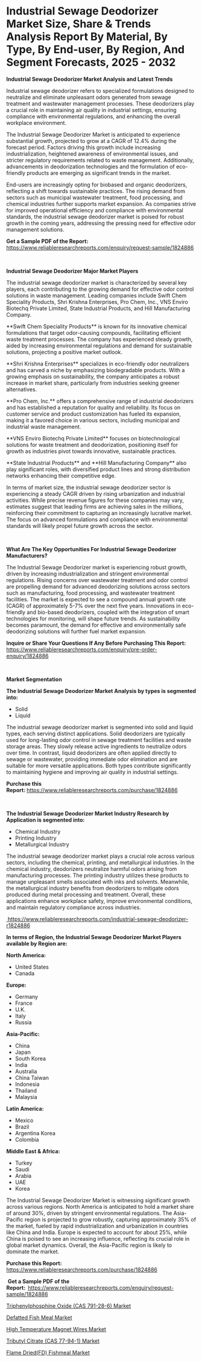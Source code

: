 <p><h1>Industrial Sewage Deodorizer Market Size, Share & Trends Analysis Report By Material, By Type, By End-user, By Region, And Segment Forecasts, 2025 - 2032</h1></p><p><strong>Industrial Sewage Deodorizer Market Analysis and Latest Trends</strong></p>
<p><p>Industrial sewage deodorizer refers to specialized formulations designed to neutralize and eliminate unpleasant odors generated from sewage treatment and wastewater management processes. These deodorizers play a crucial role in maintaining air quality in industrial settings, ensuring compliance with environmental regulations, and enhancing the overall workplace environment.</p><p>The Industrial Sewage Deodorizer Market is anticipated to experience substantial growth, projected to grow at a CAGR of 12.4% during the forecast period. Factors driving this growth include increasing industrialization, heightened awareness of environmental issues, and stricter regulatory requirements related to waste management. Additionally, advancements in deodorization technologies and the formulation of eco-friendly products are emerging as significant trends in the market. </p><p>End-users are increasingly opting for biobased and organic deodorizers, reflecting a shift towards sustainable practices. The rising demand from sectors such as municipal wastewater treatment, food processing, and chemical industries further supports market expansion. As companies strive for improved operational efficiency and compliance with environmental standards, the industrial sewage deodorizer market is poised for robust growth in the coming years, addressing the pressing need for effective odor management solutions.</p></p>
<p><strong>Get a Sample PDF of the Report:&nbsp;</strong> <a href="https://www.reliableresearchreports.com/enquiry/request-sample/1824886?utm_campaign=8&utm_medium=2&utm_source=Github&utm_content=ia&utm_term=03042025&utm_id=industrial-sewage-deodorizer">https://www.reliableresearchreports.com/enquiry/request-sample/1824886</a></p>
<p>&nbsp;</p>
<p><strong>Industrial Sewage Deodorizer Major Market Players</strong></p>
<p><p>The industrial sewage deodorizer market is characterized by several key players, each contributing to the growing demand for effective odor control solutions in waste management. Leading companies include Swift Chem Speciality Products, Shri Krishna Enterprises, Pro Chem, Inc., VNS Enviro Biotechq Private Limited, State Industrial Products, and Hill Manufacturing Company.</p><p>**Swift Chem Speciality Products** is known for its innovative chemical formulations that target odor-causing compounds, facilitating efficient waste treatment processes. The company has experienced steady growth, aided by increasing environmental regulations and demand for sustainable solutions, projecting a positive market outlook.</p><p>**Shri Krishna Enterprises** specializes in eco-friendly odor neutralizers and has carved a niche by emphasizing biodegradable products. With a growing emphasis on sustainability, the company anticipates a robust increase in market share, particularly from industries seeking greener alternatives.</p><p>**Pro Chem, Inc.** offers a comprehensive range of industrial deodorizers and has established a reputation for quality and reliability. Its focus on customer service and product customization has fueled its expansion, making it a favored choice in various sectors, including municipal and industrial waste management.</p><p>**VNS Enviro Biotechq Private Limited** focuses on biotechnological solutions for waste treatment and deodorization, positioning itself for growth as industries pivot towards innovative, sustainable practices.</p><p>**State Industrial Products** and **Hill Manufacturing Company** also play significant roles, with diversified product lines and strong distribution networks enhancing their competitive edge.</p><p>In terms of market size, the industrial sewage deodorizer sector is experiencing a steady CAGR driven by rising urbanization and industrial activities. While precise revenue figures for these companies may vary, estimates suggest that leading firms are achieving sales in the millions, reinforcing their commitment to capturing an increasingly lucrative market. The focus on advanced formulations and compliance with environmental standards will likely propel future growth across the sector.</p></p>
<p>&nbsp;</p>
<p><strong>What Are The Key Opportunities For Industrial Sewage Deodorizer Manufacturers?</strong></p>
<p><p>The Industrial Sewage Deodorizer market is experiencing robust growth, driven by increasing industrialization and stringent environmental regulations. Rising concerns over wastewater treatment and odor control are propelling demand for advanced deodorizing solutions across sectors such as manufacturing, food processing, and wastewater treatment facilities. The market is expected to see a compound annual growth rate (CAGR) of approximately 5-7% over the next five years. Innovations in eco-friendly and bio-based deodorizers, coupled with the integration of smart technologies for monitoring, will shape future trends. As sustainability becomes paramount, the demand for effective and environmentally safe deodorizing solutions will further fuel market expansion.</p></p>
<p><strong>Inquire or Share Your Questions If Any Before Purchasing This Report:</strong> <a href="https://www.reliableresearchreports.com/enquiry/pre-order-enquiry/1824886?utm_campaign=8&utm_medium=2&utm_source=Github&utm_content=ia&utm_term=03042025&utm_id=industrial-sewage-deodorizer">https://www.reliableresearchreports.com/enquiry/pre-order-enquiry/1824886</a></p>
<p>&nbsp;</p>
<p><strong>Market Segmentation</strong></p>
<p><strong>The Industrial Sewage Deodorizer Market Analysis by types is segmented into:</strong></p>
<p><ul><li>Solid</li><li>Liquid</li></ul></p>
<p><p>The industrial sewage deodorizer market is segmented into solid and liquid types, each serving distinct applications. Solid deodorizers are typically used for long-lasting odor control in sewage treatment facilities and waste storage areas. They slowly release active ingredients to neutralize odors over time. In contrast, liquid deodorizers are often applied directly to sewage or wastewater, providing immediate odor elimination and are suitable for more versatile applications. Both types contribute significantly to maintaining hygiene and improving air quality in industrial settings.</p></p>
<p><strong>Purchase this Report:&nbsp;</strong><a href="https://www.reliableresearchreports.com/purchase/1824886?utm_campaign=8&utm_medium=2&utm_source=Github&utm_content=ia&utm_term=03042025&utm_id=industrial-sewage-deodorizer">https://www.reliableresearchreports.com/purchase/1824886</a></p>
<p>&nbsp;</p>
<p><strong>The Industrial Sewage Deodorizer Market Industry Research by Application is segmented into:</strong></p>
<p><ul><li>Chemical Industry</li><li>Printing Industry</li><li>Metallurgical Industry</li></ul></p>
<p><p>The industrial sewage deodorizer market plays a crucial role across various sectors, including the chemical, printing, and metallurgical industries. In the chemical industry, deodorizers neutralize harmful odors arising from manufacturing processes. The printing industry utilizes these products to manage unpleasant smells associated with inks and solvents. Meanwhile, the metallurgical industry benefits from deodorizers to mitigate odors produced during metal processing and treatment. Overall, these applications enhance workplace safety, improve environmental conditions, and maintain regulatory compliance across industries.</p></p>
<p><a href="https://www.reliableresearchreports.com/industrial-sewage-deodorizer-r1824886?utm_campaign=8&utm_medium=2&utm_source=Github&utm_content=ia&utm_term=03042025&utm_id=industrial-sewage-deodorizer">&nbsp;https://www.reliableresearchreports.com/industrial-sewage-deodorizer-r1824886</a></p>
<p><strong>In terms of Region, the Industrial Sewage Deodorizer Market Players available by Region are:</strong></p>
<p>
    <p> <strong> North America: </strong>
        <ul>
            <li>United States</li>
            <li>Canada</li>
        </ul>
        </p> 
    <p> <strong> Europe: </strong>
        <ul>
            <li>Germany</li>
            <li>France</li>
            <li>U.K.</li>
            <li>Italy</li>
            <li>Russia</li>
        </ul>
        </p> 
    <p> <strong> Asia-Pacific: </strong>
        <ul>
            <li>China</li>
            <li>Japan</li>
            <li>South Korea</li>
            <li>India</li>
            <li>Australia</li>
            <li>China Taiwan</li>
            <li>Indonesia</li>
            <li>Thailand</li>
            <li>Malaysia</li>
        </ul>
        </p> 
    <p> <strong> Latin America: </strong>
        <ul>
            <li>Mexico</li>
            <li>Brazil</li>
            <li>Argentina Korea</li>
            <li>Colombia</li>
        </ul>
        </p> 
    <p> <strong> Middle East & Africa: </strong>
        <ul>
            <li>Turkey</li>
            <li>Saudi</li>
            <li>Arabia</li>
            <li>UAE</li>
            <li>Korea</li>
        </ul>
    </p>
    </p>
<p><p>The Industrial Sewage Deodorizer Market is witnessing significant growth across various regions. North America is anticipated to hold a market share of around 30%, driven by stringent environmental regulations. The Asia-Pacific region is projected to grow robustly, capturing approximately 35% of the market, fueled by rapid industrialization and urbanization in countries like China and India. Europe is expected to account for about 25%, while China is poised to see an increasing influence, reflecting its crucial role in global market dynamics. Overall, the Asia-Pacific region is likely to dominate the market.</p></p>
<p><strong>Purchase this Report: </strong><a href="https://www.reliableresearchreports.com/purchase/1824886?utm_campaign=8&utm_medium=2&utm_source=Github&utm_content=ia&utm_term=03042025&utm_id=industrial-sewage-deodorizer">https://www.reliableresearchreports.com/purchase/1824886</a></p>
<p>&nbsp;<strong>Get a Sample PDF of the Report:&nbsp;&nbsp;</strong><a href="https://www.reliableresearchreports.com/enquiry/request-sample/1824886?utm_campaign=8&utm_medium=2&utm_source=Github&utm_content=ia&utm_term=03042025&utm_id=industrial-sewage-deodorizer">https://www.reliableresearchreports.com/enquiry/request-sample/1824886</a></p>
<p><strong></strong></p>
<p><p><a href="https://github.com/lugnabirue/Market-Research-Report-List-1/blob/main/triphenylphosphine-oxide-cas-791-28-6-market.md?utm_campaign=8&utm_medium=2&utm_source=Github&utm_content=ia&utm_term=03042025&utm_id=industrial-sewage-deodorizer">Triphenylphosphine Oxide (CAS 791-28-6) Market</a></p><p><a href="https://github.com/shpirttangim48/Market-Research-Report-List-1/blob/main/defatted-fish-meal-market.md?utm_campaign=8&utm_medium=2&utm_source=Github&utm_content=ia&utm_term=03042025&utm_id=industrial-sewage-deodorizer">Defatted Fish Meal Market</a></p><p><a href="https://github.com/snelldimkeod/Market-Research-Report-List-1/blob/main/high-temperature-magnet-wires-market.md?utm_campaign=8&utm_medium=2&utm_source=Github&utm_content=ia&utm_term=03042025&utm_id=industrial-sewage-deodorizer">High Temperature Magnet Wires Market</a></p><p><a href="https://github.com/braisykhwezi/Market-Research-Report-List-1/blob/main/tributyl-citrate-cas-77-94-1-market.md?utm_campaign=8&utm_medium=2&utm_source=Github&utm_content=ia&utm_term=03042025&utm_id=industrial-sewage-deodorizer">Tributyl Citrate (CAS 77-94-1) Market</a></p><p><a href="https://github.com/gakpasulgun/Market-Research-Report-List-1/blob/main/flame-driedfd-fishmeal-market.md?utm_campaign=8&utm_medium=2&utm_source=Github&utm_content=ia&utm_term=03042025&utm_id=industrial-sewage-deodorizer">Flame Dried(FD) Fishmeal Market</a></p></p>
